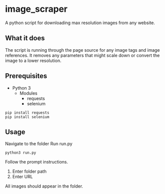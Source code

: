 # image_scraper
A python script for downloading max resolution images from any website.

## What it does
The script is running through the page source for any image tags and image references. It removes any parameters that might scale down or convert the image to a lower resolution.

## Prerequisites
- Python 3
  - Modules
    -  requests
    -  selenium

```
pip install requests
pip install selenium
```


## Usage

Navigate to the folder
Run run.py

```
python3 run.py
```
Follow the prompt instructions.

1. Enter folder path
2. Enter URL

All images should appear in the folder.




